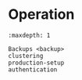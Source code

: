 # Operation

```{toctree}
:maxdepth: 1

Backups <backup>
clustering
production-setup
authentication
```
